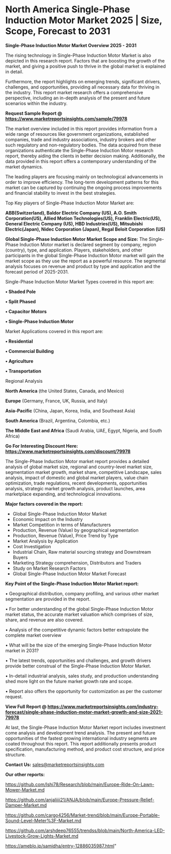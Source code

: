 # North America Single-Phase Induction Motor Market 2025 | Size, Scope, Forecast to 2031

<Strong> Single-Phase Induction Motor Market Overview 2025 - 2031</strong>

The rising technology in Single-Phase Induction Motor Market is also depicted in this research report. Factors that are boosting the growth of the market, and giving a positive push to thrive in the global market is explained in detail.

Furthermore, the report highlights on emerging trends, significant drivers, challenges, and opportunities, providing all necessary data for thriving in the industry. This report market research offers a comprehensive perspective, including an in-depth analysis of the present and future scenarios within the industry.

<strong>Request Sample Report @ <a href=https://www.marketreportsinsights.com/sample/79978>https://www.marketreportsinsights.com/sample/79978</a></strong>

The market overview included in this report provides information from a wide range of resources like government organizations, established companies, trade and industry associations, industry brokers and other such regulatory and non-regulatory bodies. The data acquired from these organizations authenticate the Single-Phase Induction Motor research report, thereby aiding the clients in better decision making. Additionally, the data provided in this report offers a contemporary understanding of the market dynamics.

The leading players are focusing mainly on technological advancements in order to improve efficiency. The long-term development patterns for this market can be captured by continuing the ongoing process improvements and financial stability to invest in the best strategies.

Top Key players of Single-Phase Induction Motor Market are:

<strong>ABB(Switzerland), Baldor Electric Company (US), A.O. Smith Corporation(US), Allied Motion Technologies(US), Franklin Electric(US), General Electric Company (US), HBD Industries(US), Mitsubishi Electric(Japan), Nidec Corporation (Japan), Regal Beloit Corporation (US)</strong>

<strong><b>Global Single-Phase Induction Motor Market Scope and Size:</b></strong>
The Single-Phase Induction Motor market is declared segment by company, region (country), type, and application. Players, stakeholders, and other participants in the global Single-Phase Induction Motor market will gain the market scope as they use the report as a powerful resource. The segmental analysis focuses on revenue and product by type and application and the forecast period of 2025-2031.

Single-Phase Induction Motor Market Types covered in this report are:

<strong>• Shaded Pole

• Split Phased

• Capacitor Motors

• Single-Phase Induction Motor</strong>

Market Applications covered in this report are:

<strong>• Residential

• Commercial Building

• Agriculture

• Transportation</strong> 

Regional Analysis

<strong>North America</strong> (the United States, Canada, and Mexico)

<strong>Europe</strong> (Germany, France, UK, Russia, and Italy)

<strong>Asia-Pacific</strong> (China, Japan, Korea, India, and Southeast Asia)

<strong>South America</strong> (Brazil, Argentina, Colombia, etc.)

<strong>The Middle East and Africa</strong> (Saudi Arabia, UAE, Egypt, Nigeria, and South Africa)

<strong>Go For Interesting Discount Here: <a href=https://www.marketreportsinsights.com/discount/79978>https://www.marketreportsinsights.com/discount/79978</a></strong>

The Single-Phase Induction Motor market report provides a detailed analysis of global market size, regional and country-level market size, segmentation market growth, market share, competitive Landscape, sales analysis, impact of domestic and global market players, value chain optimization, trade regulations, recent developments, opportunities analysis, strategic market growth analysis, product launches, area marketplace expanding, and technological innovations.

<strong><b>Major factors covered in the report:</b></strong>
<ul>
  <li>Global Single-Phase Induction Motor Market </li>
  <li>Economic Impact on the Industry</li>
  <li>Market Competition in terms of Manufacturers</li>
  <li>Production, Revenue (Value) by geographical segmentation</li>
  <li>Production, Revenue (Value), Price Trend by Type</li>
  <li>Market Analysis by Application</li>
  <li>Cost Investigation</li>
  <li>Industrial Chain, Raw material sourcing strategy and Downstream Buyers</li>
  <li>Marketing Strategy comprehension, Distributors and Traders</li>
  <li>Study on Market Research Factors</li>
  <li>Global Single-Phase Induction Motor Market Forecast</li>
</ul>

<strong><b>Key Point of the Single-Phase Induction Motor Market report:</b></strong>

• Geographical distribution, company profiling, and various other market segmentation are provided in the report.

• For better understanding of the global Single-Phase Induction Motor market status, the accurate market valuation which comprises of size, share, and revenue are also covered.

• Analysis of the competitive dynamic factors better extrapolate the complete market overview

• What will be the size of the emerging Single-Phase Induction Motor market in 2031?

• The latest trends, opportunities and challenges, and growth drivers provide better construal of the Single-Phase Induction Motor Market.

• In-detail industrial analysis, sales study, and production understanding shed more light on the future market growth rate and scope.

• Report also offers the opportunity for customization as per the customer request.

<strong><b>View Full Report @ <a href=https://www.marketreportsinsights.com/industry-forecast/single-phase-induction-motor-market-growth-and-size-2021-79978>https://www.marketreportsinsights.com/industry-forecast/single-phase-induction-motor-market-growth-and-size-2021-79978</a></b></strong>


At last, the Single-Phase Induction Motor Market report includes investment come analysis and development trend analysis. The present and future opportunities of the fastest growing international industry segments are coated throughout this report. This report additionally presents product specification, manufacturing method, and product cost structure, and price structure.

<strong>Contact Us:</strong>
sales@marketreportsinsights.com

<strong>Our other reports:</strong>

<a href=https://github.com/Ishi78/Research/blob/main/Europe-Ride-On-Lawn-Mower-Market.md>https://github.com/Ishi78/Research/blob/main/Europe-Ride-On-Lawn-Mower-Market.md</a>

<a href=https://github.com/anjaliiii21/ANJA/blob/main/Europe-Pressure-Relief-Damper-Market.md>https://github.com/anjaliiii21/ANJA/blob/main/Europe-Pressure-Relief-Damper-Market.md</a>

<a href=https://github.com/cargo4256/Market-trend/blob/main/Europe-Portable-Sound-Level-Meter%3F-Market.md>https://github.com/cargo4256/Market-trend/blob/main/Europe-Portable-Sound-Level-Meter%3F-Market.md</a>

<a href=https://github.com/arshdeep76555/trendss/blob/main/North-America-LED-Livestock-Grow-Lights-Market.md>https://github.com/arshdeep76555/trendss/blob/main/North-America-LED-Livestock-Grow-Lights-Market.md</a>

<a href=https://ameblo.jp/samidha/entry-12886035987.html>https://ameblo.jp/samidha/entry-12886035987.html</a>"
